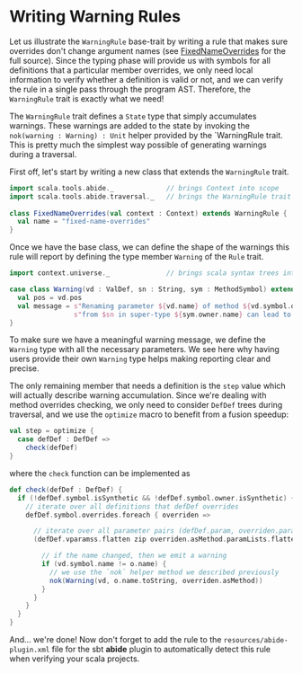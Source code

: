 # Writing Warning Rules

Let us illustrate the `WarningRule` base-trait by writing a rule that makes sure overrides don't change argument names (see [FixedNameOverrides](/rules/extra/src/main/scala/com/lightbend/abide/extra/FixedNameOverrides.scala) for the full source). Since the typing phase will provide us with symbols for all definitions that a particular member overrides, we only need local information to verify whether a definition is valid or not, and we can verify the rule in a single pass through the program AST. Therefore, the `WarningRule` trait is exactly what we need!

The `WarningRule` trait defines a `State` type that simply accumulates warnings. These warnings are added to the state by invoking the `nok(warning : Warning) : Unit` helper provided by the `WarningRule trait. This is pretty much the simplest way possible of generating warnings during a traversal.

First off, let's start by writing a new class that extends the `WarningRule` trait.
```scala
import scala.tools.abide._             // brings Context into scope
import scala.tools.abide.traversal._   // brings the WarningRule trait into scope
 
class FixedNameOverrides(val context : Context) extends WarningRule {
  val name = "fixed-name-overrides"
}
```

Once we have the base class, we can define the shape of the warnings this rule will report by defining the type member `Warning` of the `Rule` trait.
```scala
import context.universe._              // brings scala syntax trees into scope

case class Warning(vd : ValDef, sn : String, sym : MethodSymbol) extends RuleWarning {
  val pos = vd.pos
  val message = s"Renaming parameter ${vd.name} of method ${vd.symbol.owner.name}" +
                s"from $sn in super-type ${sym.owner.name} can lead to confusion"
}
```
To make sure we have a meaningful warning message, we define the `Warning` type with all the necessary parameters. We see here why having users provide their own `Warning` type helps making reporting clear and precise.

The only remaining member that needs a definition is the `step` value which will actually describe warning accumulation. Since we're dealing with method overrides checking, we only need to consider `DefDef` trees during traversal, and we use the `optimize` macro to benefit from a fusion speedup:
```scala
val step = optimize {
  case defDef : DefDef =>
    check(defDef)
}
```
where the `check` function can be implemented as
```scala
def check(defDef : DefDef) {
  if (!defDef.symbol.isSynthetic && !defDef.symbol.owner.isSynthetic) {
    // iterate over all definitions that defDef overrides
    defDef.symbol.overrides.foreach { overriden =>

      // iterate over all parameter pairs (defDef.param, overriden.param) which are in the same position
      (defDef.vparamss.flatten zip overriden.asMethod.paramLists.flatten).foreach { case (vd, o) =>

        // if the name changed, then we emit a warning
        if (vd.symbol.name != o.name) {
          // we use the `nok` helper method we described previously
          nok(Warning(vd, o.name.toString, overriden.asMethod))
        }
      }
    }
  }
}
```

And... we're done! Now don't forget to add the rule to the `resources/abide-plugin.xml` file for the sbt **abide** plugin to automatically detect this rule when verifying your scala projects.

